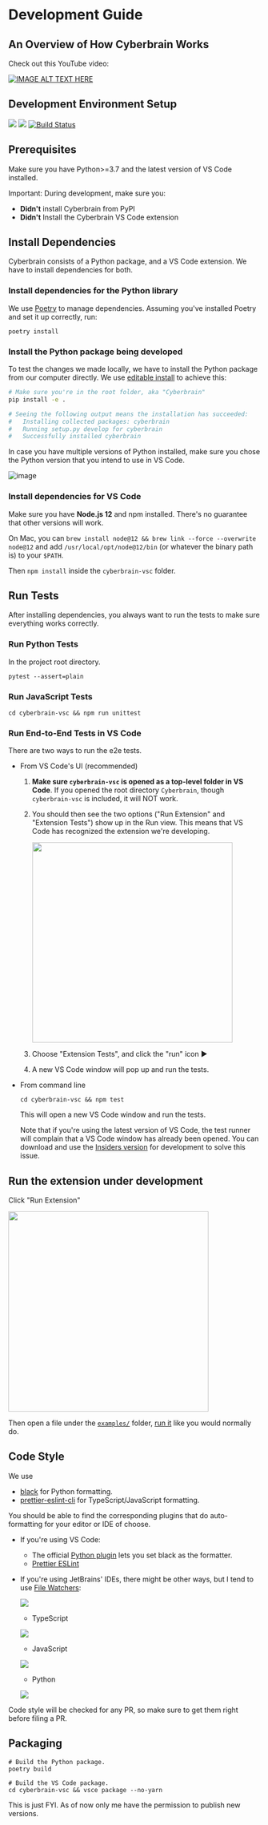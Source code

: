 # Development Guide

## An Overview of How Cyberbrain Works

Check out this YouTube video:

[![IMAGE ALT TEXT HERE](https://img.youtube.com/vi/wlb2n9Iv4aQ/0.jpg)](https://www.youtube.com/watch?v=wlb2n9Iv4aQ)

## Development Environment Setup

[![](https://img.shields.io/badge/code%20style-black-000000.svg)](https://github.com/psf/black) [![](https://img.shields.io/badge/code_style-prettier--eslint-blueviolet)](https://github.com/prettier/prettier-eslint-cli) [![Build Status](https://dev.azure.com/laike9m/laike9m/_apis/build/status/laike9m.Cyberbrain?branchName=master)](https://dev.azure.com/laike9m/laike9m/_build/latest?definitionId=1&branchName=master)

## Prerequisites

Make sure you have Python>=3.7 and the latest version of VS Code installed.

Important: During development, make sure you:
- **Didn't** install Cyberbrain from PyPI
- **Didn't** Install the Cyberbrain VS Code extension 

## Install Dependencies

Cyberbrain consists of a Python package, and a VS Code extension. We have to install dependencies for both.

### Install dependencies for the Python library
  
   We use [Poetry](https://python-poetry.org/) to manage dependencies. Assuming you've installed Poetry and set it up correctly, run:
   ```
   poetry install
   ```

### Install the Python package **being developed**
  
  To test the changes we made locally, we have to install the Python package from our computer directly. We use [editable install](https://pip.pypa.io/en/stable/cli/pip_install/#install-editable) to achieve this:

  ```bash
  # Make sure you're in the root folder, aka "Cyberbrain"
  pip install -e .
  
  # Seeing the following output means the installation has succeeded:
  #   Installing collected packages: cyberbrain
  #   Running setup.py develop for cyberbrain
  #   Successfully installed cyberbrain
  ```
  
  In case you have multiple versions of Python installed, make sure you chose the Python version that you intend to use in VS Code.

  ![image](https://user-images.githubusercontent.com/2592205/116657768-cf415380-a943-11eb-87db-9fa87eeddff5.png)

### Install dependencies for VS Code

   Make sure you have **Node.js 12** and npm installed. There's no guarantee that other versions will work.

   On Mac, you can `brew install node@12 && brew link --force --overwrite node@12` and add `/usr/local/opt/node@12/bin` (or whatever the binary path is) to your `$PATH`.

   Then `npm install` inside the `cyberbrain-vsc` folder.

## Run Tests

After installing dependencies, you always want to run the tests to make sure everything works correctly.

### Run Python Tests

In the project root directory.

```
pytest --assert=plain
```

### Run JavaScript Tests

```
cd cyberbrain-vsc && npm run unittest
```

### Run End-to-End Tests in VS Code

There are two ways to run the e2e tests.

- From VS Code's UI (recommended)

  1. **Make sure `cyberbrain-vsc` is opened as a top-level folder in VS Code**. If you opened the root directory `Cyberbrain`, though `cyberbrain-vsc` is included, it will NOT work.

  2. You should then see the two options ("Run Extension" and "Extension Tests") show up in the Run view. This means that VS Code has recognized the extension we're developing.

      <img src="https://user-images.githubusercontent.com/2592205/106569059-f32dfe00-64e8-11eb-853f-2d0e499683e4.png" height=400px>

  3. Choose "Extension Tests", and click the "run" icon ▶
  4. A new VS Code window will pop up and run the tests.
    
- From command line

   ```
   cd cyberbrain-vsc && npm test
   ```

  This will open a new VS Code window and run the tests.
  
  Note that if you're using the latest version of VS Code, the test runner will complain that a VS Code window has already been opened. You can download and use the [Insiders version](https://code.visualstudio.com/insiders/) for development to solve this issue.
  
## Run the extension under development

Click "Run Extension"

<img src="https://user-images.githubusercontent.com/2592205/106569059-f32dfe00-64e8-11eb-853f-2d0e499683e4.png" height=400px>

Then open a file under the [`examples/`](https://github.com/laike9m/Cyberbrain/tree/master/examples) folder, [run it](https://github.com/laike9m/Cyberbrain#how-to-use) like you would normally do.

## Code Style

We use 
- [black](https://github.com/psf/black) for Python formatting.
- [prettier-eslint-cli](https://github.com/prettier/prettier-eslint-cli) for TypeScript/JavaScript formatting.

You should be able to find the corresponding plugins that do auto-formatting for your editor or IDE of choose.

- If you're using VS Code:
  - The official [Python plugin](https://marketplace.visualstudio.com/items?itemName=ms-python.python) lets you set black as the formatter.
  - [Prettier ESLint
](https://marketplace.visualstudio.com/items?itemName=rvest.vs-code-prettier-eslint)
- If you're using JetBrains' IDEs, there might be other ways, but I tend to use [File Watchers](https://www.jetbrains.com/help/idea/using-file-watchers.html):
  
  ![](https://user-images.githubusercontent.com/2592205/113659455-e51a6c00-9656-11eb-9eb1-fa18296380bc.png)
  
  - TypeScript
  
  ![](https://user-images.githubusercontent.com/2592205/113659541-1abf5500-9657-11eb-9058-e0069068a20d.png)
    
  - JavaScript
  
  ![](https://user-images.githubusercontent.com/2592205/113659628-480c0300-9657-11eb-9105-91e76b80a6b4.png)

  - Python
  
  ![](https://user-images.githubusercontent.com/2592205/113659684-6f62d000-9657-11eb-9036-ca744e7b5f68.png)

Code style will be checked for any PR, so make sure to get them right before filing a PR.

## Packaging

```
# Build the Python package.
poetry build

# Build the VS Code package.
cd cyberbrain-vsc && vsce package --no-yarn
```

This is just FYI. As of now only me have the permission to publish new versions.
